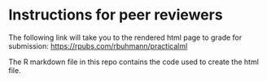 # Instructions for peer reviewers

The following link will take you to the rendered html page to grade for submission:
https://rpubs.com/rbuhmann/practicalml

The R markdown file in this repo contains the code used to create the html file.
